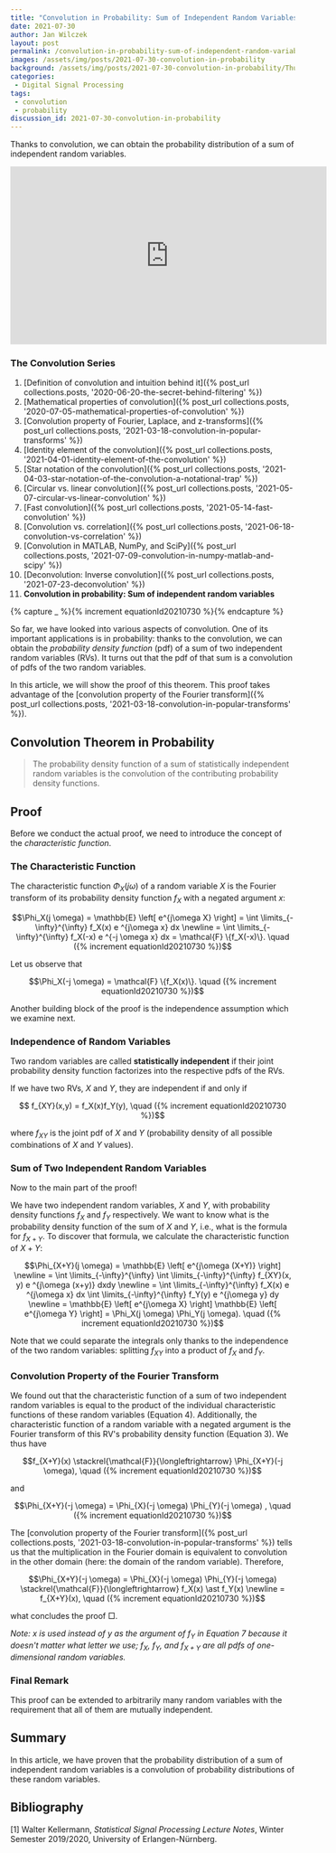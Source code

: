 ```yaml
---
title: "Convolution in Probability: Sum of Independent Random Variables (With Proof)"
date: 2021-07-30
author: Jan Wilczek
layout: post
permalink: /convolution-in-probability-sum-of-independent-random-variables-with-proof/
images: /assets/img/posts/2021-07-30-convolution-in-probability
background: /assets/img/posts/2021-07-30-convolution-in-probability/Thumbnail.png
categories:
 - Digital Signal Processing
tags:
 - convolution
 - probability
discussion_id: 2021-07-30-convolution-in-probability
---
```

Thanks to convolution, we can obtain the probability distribution of a sum of independent random variables.

<iframe width="560" height="315" src="https://www.youtube.com/embed/9ytYz9upnG4" title="YouTube video player" frameborder="0" allow="accelerometer; autoplay; clipboard-write; encrypted-media; gyroscope; picture-in-picture" allowfullscreen></iframe>

### The Convolution Series
1. [Definition of convolution and intuition behind it]({% post_url collections.posts, '2020-06-20-the-secret-behind-filtering' %})
1. [Mathematical properties of convolution]({% post_url collections.posts, '2020-07-05-mathematical-properties-of-convolution' %})
1. [Convolution property of Fourier, Laplace, and z-transforms]({% post_url collections.posts, '2021-03-18-convolution-in-popular-transforms' %})
1. [Identity element of the convolution]({% post_url collections.posts, '2021-04-01-identity-element-of-the-convolution' %})
1. [Star notation of the convolution]({% post_url collections.posts, '2021-04-03-star-notation-of-the-convolution-a-notational-trap' %})
1. [Circular vs. linear convolution]({% post_url collections.posts, '2021-05-07-circular-vs-linear-convolution' %})
1. [Fast convolution]({% post_url collections.posts, '2021-05-14-fast-convolution' %})
1. [Convolution vs. correlation]({% post_url collections.posts, '2021-06-18-convolution-vs-correlation' %})
1. [Convolution in MATLAB, NumPy, and SciPy]({% post_url collections.posts, '2021-07-09-convolution-in-numpy-matlab-and-scipy' %})
1. [Deconvolution: Inverse convolution]({% post_url collections.posts, '2021-07-23-deconvolution' %})
1. **Convolution in probability: Sum of independent random variables**



{% capture _ %}{% increment equationId20210730  %}{% endcapture %}

So far, we have looked into various aspects of convolution. One of its important applications is in probability: thanks to the convolution, we can obtain the *probability density function* (pdf) of a sum of two independent random variables (RVs). It turns out that the pdf of that sum is a convolution of pdfs of the two random variables.

In this article, we will show the proof of this theorem. This proof takes advantage of the [convolution property of the Fourier transform]({% post_url collections.posts, '2021-03-18-convolution-in-popular-transforms' %}).

## Convolution Theorem in Probability

> The probability density function of a sum of statistically independent random variables is the convolution of the contributing probability density functions. 

## Proof 

Before we conduct the actual proof, we need to introduce the concept of the *characteristic function*.

### The Characteristic Function

The characteristic function $\Phi_X(j \omega)$ of a random variable $X$ is the Fourier transform of its probability density function $f_X$ with a negated argument $x$:

$$\Phi_X(j \omega) = \mathbb{E} \left[ e^{j\omega X} \right] = \int \limits_{-\infty}^{\infty} f_X(x) e ^{j\omega x} dx \newline = \int \limits_{-\infty}^{\infty} f_X(-x) e ^{-j \omega x} dx = \mathcal{F} \{f_X(-x)\}. \quad ({% increment equationId20210730  %})$$

Let us observe that 

$$\Phi_X(-j \omega) = \mathcal{F} \{f_X(x)\}. \quad ({% increment equationId20210730  %})$$

Another building block of the proof is the independence assumption which we examine next.

### Independence of Random Variables

Two random variables are called **statistically independent** if their joint probability density function factorizes into the respective pdfs of the RVs.

If we have two RVs, $X$ and $Y$, they are independent if and only if

$$ f_{XY}(x,y) = f_X(x)f_Y(y), \quad ({% increment equationId20210730  %})$$

where $f_{XY}$ is the joint pdf of $X$ and $Y$ (probability density of all possible combinations of $X$ and $Y$ values).

### Sum of Two Independent Random Variables

Now to the main part of the proof!

We have two independent random variables, $X$ and $Y$, with probability density functions $f_X$ and $f_Y$ respectively. We want to know what is the probability density function of the sum of $X$ and $Y$, i.e., what is the formula for $f_{X+Y}$. To discover that formula, we calculate the characteristic function of $X+Y$:

$$\Phi_{X+Y}(j \omega) = \mathbb{E} \left[ e^{j\omega (X+Y)} \right] 
\newline = \int \limits_{-\infty}^{\infty} \int \limits_{-\infty}^{\infty} f_{XY}(x, y) e ^{j\omega (x+y)} dxdy
\newline =  \int \limits_{-\infty}^{\infty} f_X(x) e ^{j\omega x} dx  \int \limits_{-\infty}^{\infty} f_Y(y) e ^{j\omega y} dy 
\newline = \mathbb{E} \left[ e^{j\omega X} \right] \mathbb{E} \left[ e^{j\omega Y} \right] = \Phi_X(j \omega) \Phi_Y(j \omega). \quad ({% increment equationId20210730  %})$$

Note that we could separate the integrals only thanks to the independence of the two random variables: splitting $f_{XY}$ into a product of $f_X$ and $f_Y$.

### Convolution Property of the Fourier Transform

We found out that the characteristic function of a sum of two independent random variables is equal to the product of the individual characteristic functions of these random variables (Equation 4). Additionally, the characteristic function of a random variable with a negated argument is the Fourier transform of this RV's probability density function (Equation 3). We thus have

$$f_{X+Y}(x) \stackrel{\mathcal{F}}{\longleftrightarrow} \Phi_{X+Y}(-j \omega), \quad ({% increment equationId20210730  %})$$

and 

$$\Phi_{X+Y}(-j \omega) = \Phi_{X}(-j \omega) \Phi_{Y}(-j \omega) , \quad ({% increment equationId20210730  %})$$

The [convolution property of the Fourier transform]({% post_url collections.posts, '2021-03-18-convolution-in-popular-transforms' %}) tells us that the multiplication in the Fourier domain is equivalent to convolution in the other domain (here: the domain of the random variable). Therefore,

$$\Phi_{X+Y}(-j \omega) = \Phi_{X}(-j \omega) \Phi_{Y}(-j \omega) \stackrel{\mathcal{F}}{\longleftrightarrow} f_X(x) \ast f_Y(x) 
\newline = f_{X+Y}(x), \quad ({% increment equationId20210730  %})$$

what concludes the proof $\Box$.

*Note: $x$ is used instead of $y$ as the argument of $f_Y$ in Equation 7 because it doesn't matter what letter we use; $f_X$, $f_Y$, and $f_{X+Y}$ are all pdfs of one-dimensional random variables.*

### Final Remark

This proof can be extended to arbitrarily many random variables with the requirement that all of them are mutually independent.

## Summary

In this article, we have proven that the probability distribution of a sum of independent random variables is a convolution of probability distributions of these random variables.

## Bibliography

[1] Walter Kellermann, *Statistical Signal Processing Lecture Notes*, Winter Semester 2019/2020, University of Erlangen-Nürnberg.



